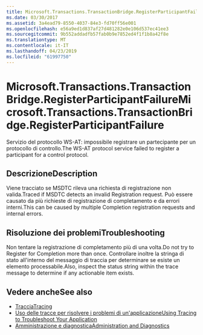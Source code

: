 ```yaml
---
title: Microsoft.Transactions.TransactionBridge.RegisterParticipantFailure
ms.date: 03/30/2017
ms.assetid: 3a4ead79-8550-4037-84e3-fd70ff56e001
ms.openlocfilehash: e56a9ed1d837af27d481282e0e106d537ec41ee3
ms.sourcegitcommit: 9b552addadfb57fab0b9e7852ed4f1f1b8a42f8e
ms.translationtype: MT
ms.contentlocale: it-IT
ms.lasthandoff: 04/23/2019
ms.locfileid: "61997750"
---
```

# <a name="microsofttransactionstransactionbridgeregisterparticipantfailure"></a><span data-ttu-id="3c574-102">Microsoft.Transactions.TransactionBridge.RegisterParticipantFailure</span><span class="sxs-lookup"><span data-stu-id="3c574-102">Microsoft.Transactions.TransactionBridge.RegisterParticipantFailure</span></span>
<span data-ttu-id="3c574-103">Servizio del protocollo WS-AT: impossibile registrare un partecipante per un protocollo di controllo.</span><span class="sxs-lookup"><span data-stu-id="3c574-103">The WS-AT protocol service failed to register a participant for a control protocol.</span></span>  
  
## <a name="description"></a><span data-ttu-id="3c574-104">Descrizione</span><span class="sxs-lookup"><span data-stu-id="3c574-104">Description</span></span>  
 <span data-ttu-id="3c574-105">Viene tracciato se MSDTC rileva una richiesta di registrazione non valida.</span><span class="sxs-lookup"><span data-stu-id="3c574-105">Traced if MSDTC detects an invalid Registration request.</span></span> <span data-ttu-id="3c574-106">Può essere causato da più richieste di registrazione di completamento e da errori interni.</span><span class="sxs-lookup"><span data-stu-id="3c574-106">This can be caused by  multiple Completion registration requests and internal errors.</span></span>  
  
## <a name="troubleshooting"></a><span data-ttu-id="3c574-107">Risoluzione dei problemi</span><span class="sxs-lookup"><span data-stu-id="3c574-107">Troubleshooting</span></span>  
 <span data-ttu-id="3c574-108">Non tentare la registrazione di completamento più di una volta.</span><span class="sxs-lookup"><span data-stu-id="3c574-108">Do not try to Register for Completion more than once.</span></span>  <span data-ttu-id="3c574-109">Controllare inoltre la stringa di stato all'interno del messaggio di traccia per determinare se esiste un elemento processabile.</span><span class="sxs-lookup"><span data-stu-id="3c574-109">Also, inspect the status string within the trace message to determine if any actionable item exists.</span></span>  
  
## <a name="see-also"></a><span data-ttu-id="3c574-110">Vedere anche</span><span class="sxs-lookup"><span data-stu-id="3c574-110">See also</span></span>

- [<span data-ttu-id="3c574-111">Traccia</span><span class="sxs-lookup"><span data-stu-id="3c574-111">Tracing</span></span>](../../../../../docs/framework/wcf/diagnostics/tracing/index.md)
- [<span data-ttu-id="3c574-112">Uso delle tracce per risolvere i problemi di un'applicazione</span><span class="sxs-lookup"><span data-stu-id="3c574-112">Using Tracing to Troubleshoot Your Application</span></span>](../../../../../docs/framework/wcf/diagnostics/tracing/using-tracing-to-troubleshoot-your-application.md)
- [<span data-ttu-id="3c574-113">Amministrazione e diagnostica</span><span class="sxs-lookup"><span data-stu-id="3c574-113">Administration and Diagnostics</span></span>](../../../../../docs/framework/wcf/diagnostics/index.md)
